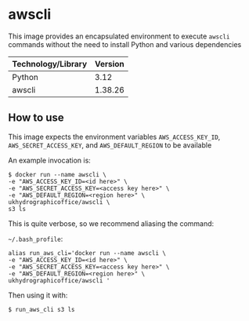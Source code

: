 # awscli
This image provides an encapsulated environment to execute `awscli` commands without the need to install 
Python and various dependencies

|Technology/Library|Version |
|------------------|--------|
|Python            |3.12    |
|awscli            |1.38.26 |

## How to use

This image expects the environment variables `AWS_ACCESS_KEY_ID`, `AWS_SECRET_ACCESS_KEY`, and `AWS_DEFAULT_REGION` to be available

An example invocation is:

```
$ docker run --name awscli \
-e "AWS_ACCESS_KEY_ID=<id here>" \
-e "AWS_SECRET_ACCESS_KEY=<access key here>" \
-e "AWS_DEFAULT_REGION=<region here>" \
ukhydrographicoffice/awscli \
s3 ls
```

This is quite verbose, so we recommend aliasing the command:

`~/.bash_profile`:
```
alias run_aws_cli='docker run --name awscli \
-e "AWS_ACCESS_KEY_ID=<id here>" \
-e "AWS_SECRET_ACCESS_KEY=<access key here>" \
-e "AWS_DEFAULT_REGION=<region here>" \
ukhydrographicoffice/awscli '
```

Then using it with:
```
$ run_aws_cli s3 ls
```
